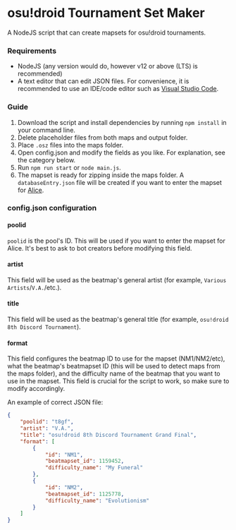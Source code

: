 # osu!droid Tournament Set Maker
A NodeJS script that can create mapsets for osu!droid tournaments.

### Requirements
- NodeJS (any version would do, however v12 or above (LTS) is recommended)
- A text editor that can edit JSON files. For convenience, it is recommended to use an IDE/code editor such as [Visual Studio Code](https://code.visualstudio.com).

### Guide
1. Download the script and install dependencies by running `npm install` in your command line.
2. Delete placeholder files from both maps and output folder.
3. Place `.osz` files into the maps folder.
4. Open config.json and modify the fields as you like. For explanation, see the category below.
5. Run `npm run start` or `node main.js`.
6. The mapset is ready for zipping inside the maps folder. A `databaseEntry.json` file will be created if you want to enter the mapset for [Alice](https://github.com/Rian8337/Alice).

### config.json configuration
#### poolid
`poolid` is the pool's ID. This will be used if you want to enter the mapset for Alice. It's best to ask to bot creators before modifying this field.

#### artist
This field will be used as the beatmap's general artist (for example, `Various Artists`/`V.A.`/etc.).

#### title
This field will be used as the beatmap's general title (for example, `osu!droid 8th Discord Tournament`).

#### format
This field configures the beatmap ID to use for the mapset (NM1/NM2/etc), what the beatmap's beatmapset ID (this will be used to detect maps from the maps folder), and the difficulty name of the beatmap that you want to use in the mapset.
This field is crucial for the script to work, so make sure to modify accordingly.

An example of correct JSON file:
```json
{
    "poolid": "t8gf",
    "artist": "V.A.",
    "title": "osu!droid 8th Discord Tournament Grand Final",
    "format": [
        {
            "id": "NM1",
            "beatmapset_id": 1159452,
            "difficulty_name": "My Funeral"
        },
        {
            "id": "NM2",
            "beatmapset_id": 1125778,
            "difficulty_name": "Evolutionism"
        }
    ]
}
```
